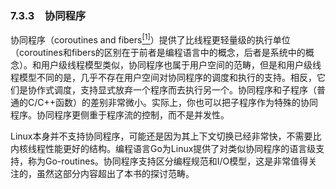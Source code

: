 ### 7.3.3　协同程序

协同程序（coroutines and fibers<a class="my_markdown" href="['#anchor71']"><sup class="my_markdown">[1]</sup></a>）提供了比线程更轻量级的执行单位（coroutines和fibers的区别在于前者是编程语言中的概念，后者是系统中的概念）。和用户级线程模型类似，协同程序也属于用户空间的范畴，但是和用户级线程模型不同的是，几乎不存在用户空间对协同程序的调度和执行的支持。相反，它们是协作式调度，支持显式放弃一个程序而去执行另一个。协同程序和子程序（普通的C/C++函数）的差别非常微小。实际上，你也可以把子程序作为特殊的协同程序。协同程序更侧重于程序流的控制，而不是并发性。

Linux本身并不支持协同程序，可能还是因为其上下文切换已经非常快，不需要比内核线程性能更好的结构。编程语言Go为Linux提供了对类似协同程序的语言级支持，称为Go-routines。协同程序支持区分编程规范和I/O模型，这是非常值得关注的，虽然这部分内容超出了本书的探讨范畴。

